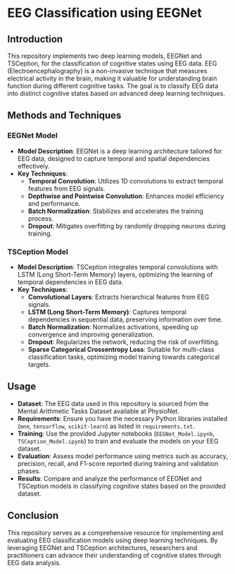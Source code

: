 # EEG Classification using EEGNet

## Introduction
This repository implements two deep learning models, EEGNet and TSCeption, for the classification of cognitive states using EEG data. EEG (Electroencephalography) is a non-invasive technique that measures electrical activity in the brain, making it valuable for understanding brain function during different cognitive tasks. The goal is to classify EEG data into distinct cognitive states based on advanced deep learning techniques.

## Methods and Techniques

### EEGNet Model
- **Model Description**: EEGNet is a deep learning architecture tailored for EEG data, designed to capture temporal and spatial dependencies effectively.
- **Key Techniques**:
  - **Temporal Convolution**: Utilizes 1D convolutions to extract temporal features from EEG signals.
  - **Depthwise and Pointwise Convolution**: Enhances model efficiency and performance.
  - **Batch Normalization**: Stabilizes and accelerates the training process.
  - **Dropout**: Mitigates overfitting by randomly dropping neurons during training.

### TSCeption Model
- **Model Description**: TSCeption integrates temporal convolutions with LSTM (Long Short-Term Memory) layers, optimizing the learning of temporal dependencies in EEG data.
- **Key Techniques**:
  - **Convolutional Layers**: Extracts hierarchical features from EEG signals.
  - **LSTM (Long Short-Term Memory)**: Captures temporal dependencies in sequential data, preserving information over time.
  - **Batch Normalization**: Normalizes activations, speeding up convergence and improving generalization.
  - **Dropout**: Regularizes the network, reducing the risk of overfitting.
  - **Sparse Categorical Crossentropy Loss**: Suitable for multi-class classification tasks, optimizing model training towards categorical targets.

## Usage
- **Dataset**: The EEG data used in this repository is sourced from the Mental Arithmetic Tasks Dataset available at PhysioNet.
- **Requirements**: Ensure you have the necessary Python libraries installed (`mne`, `tensorflow`, `scikit-learn`) as listed in `requirements.txt`.
- **Training**: Use the provided Jupyter notebooks (`EEGNet_Model.ipynb`, `TSCeption_Model.ipynb`) to train and evaluate the models on your EEG dataset.
- **Evaluation**: Assess model performance using metrics such as accuracy, precision, recall, and F1-score reported during training and validation phases.
- **Results**: Compare and analyze the performance of EEGNet and TSCeption models in classifying cognitive states based on the provided dataset.

## Conclusion
This repository serves as a comprehensive resource for implementing and evaluating EEG classification models using deep learning techniques. By leveraging EEGNet and TSCeption architectures, researchers and practitioners can advance their understanding of cognitive states through EEG data analysis.


